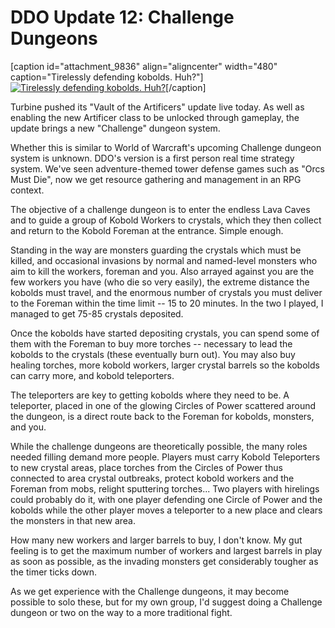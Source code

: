 # DDO Update 12: Challenge Dungeons

[caption id="attachment\_9836" align="aligncenter" width="480" caption="Tirelessly defending kobolds. Huh?"][![](http://westkarana.com/wp-content/uploads/2011/11/dndclient-2011-11-09-18-00-20-92.jpg "Tirelessly defending kobolds. Huh?")](http://westkarana.com/wp-content/uploads/2011/11/dndclient-2011-11-09-18-00-20-92.jpg)[/caption]

Turbine pushed its "Vault of the Artificers" update live today. As well as enabling the new Artificer class to be unlocked through gameplay, the update brings a new "Challenge" dungeon system. 

Whether this is similar to World of Warcraft's upcoming Challenge dungeon system is unknown. DDO's version is a first person real time strategy system. We've seen adventure-themed tower defense games such as "Orcs Must Die", now we get resource gathering and management in an RPG context.

The objective of a challenge dungeon is to enter the endless Lava Caves and to guide a group of Kobold Workers to crystals, which they then collect and return to the Kobold Foreman at the entrance. Simple enough.

Standing in the way are monsters guarding the crystals which must be killed, and occasional invasions by normal and named-level monsters who aim to kill the workers, foreman and you. Also arrayed against you are the few workers you have (who die so very easily), the extreme distance the kobolds must travel, and the enormous number of crystals you must deliver to the Foreman within the time limit -- 15 to 20 minutes. In the two I played, I managed to get 75-85 crystals deposited.

Once the kobolds have started depositing crystals, you can spend some of them with the Foreman to buy more torches -- necessary to lead the kobolds to the crystals (these eventually burn out). You may also buy healing torches, more kobold workers, larger crystal barrels so the kobolds can carry more, and kobold teleporters.

The teleporters are key to getting kobolds where they need to be. A teleporter, placed in one of the glowing Circles of Power scattered around the dungeon, is a direct route back to the Foreman for kobolds, monsters, and you.

While the challenge dungeons are theoretically possible, the many roles needed filling demand more people. Players must carry Kobold Teleporters to new crystal areas, place torches from the Circles of Power thus connected to area crystal outbreaks, protect kobold workers and the Foreman from mobs, relight sputtering torches... Two players with hirelings could probably do it, with one player defending one Circle of Power and the kobolds while the other player moves a teleporter to a new place and clears the monsters in that new area.

How many new workers and larger barrels to buy, I don't know. My gut feeling is to get the maximum number of workers and largest barrels in play as soon as possible, as the invading monsters get considerably tougher as the timer ticks down.

As we get experience with the Challenge dungeons, it may become possible to solo these, but for my own group, I'd suggest doing a Challenge dungeon or two on the way to a more traditional fight.

